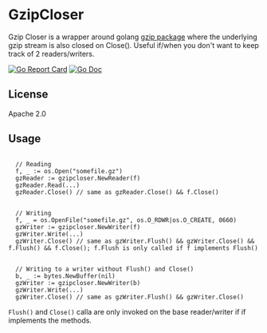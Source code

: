 # GzipCloser
Gzip Closer is a wrapper around golang [gzip package](https://golang.org/pkg/compress/gzip/) where the underlying gzip stream is also closed on Close(). Useful if/when you don't want to keep track of 2 readers/writers.


[![Go Report Card](https://goreportcard.com/badge/github.com/zatte/gzipcloser?style=flat-square)](https://goreportcard.com/report/github.com/zatte/gzipcloser)
[![Go Doc](https://img.shields.io/badge/godoc-reference-blue.svg?style=flat-square)](https://pkg.go.dev/github.com/zatte/gzipcloser)

## License
Apache 2.0

## Usage

```golang

  // Reading
  f, _ := os.Open("somefile.gz")
  gzReader := gzipcloser.NewReader(f)
  gzReader.Read(...)
  gzReader.Close() // same as gzReader.Close() && f.Close()


  // Writing
  f, _ = os.OpenFile("somefile.gz", os.O_RDWR|os.O_CREATE, 0660)
  gzWriter := gzipcloser.NewWriter(f)
  gzWriter.Write(...)
  gzWriter.Close() // same as gzWriter.Flush() && gzWriter.Close() && f.Flush() && f.Close(); f.Flush is only called if f implements Flush()


  // Writing to a writer without Flush() and Close()
  b, _ := bytes.NewBuffer(nil)
  gzWriter := gzipcloser.NewWriter(b)
  gzWriter.Write(...)
  gzWriter.Close() // same as gzWriter.Flush() && gzWriter.Close()

```

`Flush()` and `Close()` calla are only invoked on the base reader/writer if if implements the methods.